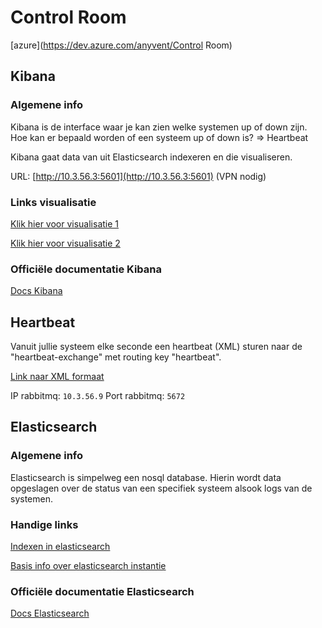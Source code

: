 # Control Room
[azure](https://dev.azure.com/anyvent/Control Room)

## Kibana
### Algemene info
Kibana is de interface waar je kan zien welke systemen up of down zijn.
Hoe kan er bepaald worden of een systeem up of down is? => Heartbeat
 
Kibana gaat data van uit Elasticsearch indexeren en die visualiseren.
 
URL: [http://10.3.56.3:5601](http://10.3.56.3:5601) (VPN nodig)

### Links visualisatie

[Klik hier voor visualisatie 1](http://10.3.56.3:5601/app/kibana#/dashboard/b2bde400-8174-11ea-8f95-adbfd2c32966?_g=(refreshInterval:(pause:!f,value:5000),time:(from:now-15m,to:now))&_a=(description:'',filters:!(),fullScreenMode:!f,options:(hidePanelTitles:!f,useMargins:!t),panels:!((embeddableConfig:(),gridData:(h:15,i:'577055ee-975a-4e11-83ec-b07117c6fe8c',w:24,x:0,y:0),id:a79aca30-8169-11ea-8f95-adbfd2c32966,panelIndex:'577055ee-975a-4e11-83ec-b07117c6fe8c',type:visualization,version:'7.6.1'),(embeddableConfig:(),gridData:(h:15,i:'8e138d6a-71d5-407a-a259-af0d62542686',w:24,x:24,y:0),id:'610e7bb0-8174-11ea-8f95-adbfd2c32966',panelIndex:'8e138d6a-71d5-407a-a259-af0d62542686',type:lens,version:'7.6.1')),query:(language:kuery,query:''),timeRestore:!f,title:'Status%20of%20Queues',viewMode:view))

[Klik hier voor visualisatie 2](http://10.3.56.3:5601/app/canvas#/workpad/workpad-274ba810-be9e-46f8-8591-2c017014df87/page/1?__refreshInterval=5s)

### Officiële documentatie Kibana
[Docs Kibana](https://www.elastic.co/guide/en/kibana/7.6/index.html)

## Heartbeat

Vanuit jullie systeem elke seconde een heartbeat (XML) sturen naar de "heartbeat-exchange" met routing key "heartbeat".

[Link naar XML formaat](https://anyvent.github.io/docs/XML/#heartbeat)
 
IP rabbitmq: `10.3.56.9`
Port rabbitmq: `5672`


## Elasticsearch
### Algemene info
Elasticsearch is simpelweg een nosql database.
Hierin wordt data opgeslagen over de status van een specifiek systeem alsook logs van de systemen.

### Handige links

[Indexen in elasticsearch](http://10.3.56.3:9200/_cat/indices?v)

[Basis info over elasticsearch instantie](http://10.3.56.3:9200/)

### Officiële documentatie Elasticsearch
[Docs Elasticsearch](https://www.elastic.co/guide/en/elasticsearch/reference/7.6/index.html)